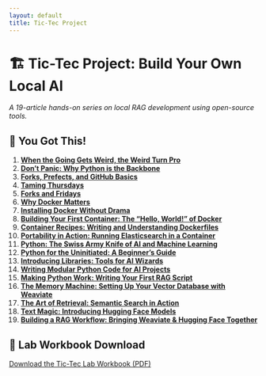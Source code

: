 ```yaml
---
layout: default
title: Tic-Tec Project
---
```


# 🏗️ Tic-Tec Project: Build Your Own Local AI  
*A 19-article hands-on series on local RAG development using open-source tools.*

## 🔨 You Got This!  
1. **[When the Going Gets Weird, the Weird Turn Pro](https://www.linkedin.com/pulse/when-going-gets-weird-turn-pro-welcome-tictec-ken-elwell-wnu4c/)**  
2. **[Don’t Panic: Why Python is the Backbone](https://www.linkedin.com/pulse/dont-panic-building-your-first-local-ai-system-ken-elwell-djuxc/)**
3. **[Forks, Prefects, and GitHub Basics](https://www.linkedin.com/pulse/wednesday-forks-prefects-github-basics-ken-elwell-ztbsc/)**
4. **[Taming Thursdays](https://www.linkedin.com/pulse/taming-thursdaysdiving-deeper-github-ken-elwell-cwfac/)**
5. **[Forks and Fridays](https://www.linkedin.com/pulse/forks-fridaystaking-path-github-branches-ken-elwell-pm7wc/)**
6. **[Why Docker Matters](https://www.linkedin.com/pulse/why-docker-matters-taming-wild-west-environments-ken-elwell-obuyc/)**
7. **[Installing Docker Without Drama](https://www.linkedin.com/pulse/installing-docker-without-drama-setting-stage-ken-elwell-msutc/)**
8. **[Building Your First Container: The “Hello, World!” of Docker](https://www.linkedin.com/pulse/building-your-first-container-hello-world-docker-ken-elwell-xlfvc/)**
9. **[Container Recipes: Writing and Understanding Dockerfiles](https://www.linkedin.com/pulse/container-recipes-writing-understanding-dockerfiles-ken-elwell-im6bc/)**
10. **[Portability in Action: Running Elasticsearch in a Container](https://www.linkedin.com/pulse/portability-action-running-elasticsearch-container-ken-elwell-w3njc/)**
11. **[Python: The Swiss Army Knife of AI and Machine Learning](https://www.linkedin.com/pulse/python-swiss-army-knife-ai-machine-learning-ken-elwell-ijp4c/)**
12. **[Python for the Uninitiated: A Beginner’s Guide](https://www.linkedin.com/pulse/python-uninitiated-beginners-guide-ken-elwell-kvtzc/)**
13. **[Introducing Libraries: Tools for AI Wizards](https://www.linkedin.com/pulse/introducing-libraries-tools-ai-wizards-ken-elwell-xgvfc/)**
14. **[Writing Modular Python Code for AI Projects](https://www.linkedin.com/pulse/writing-modular-python-code-ai-projects-ken-elwell-hfxlc/)**
15. **[Making Python Work: Writing Your First RAG Script](https://www.linkedin.com/pulse/making-python-work-writing-your-first-rag-script-ken-elwell-ypqnc/)**
16. **[The Memory Machine: Setting Up Your Vector Database with Weaviate](https://www.linkedin.com/pulse/memory-machine-setting-up-your-vector-database-weaviate-ken-elwell-ohajc/)**
17. **[The Art of Retrieval: Semantic Search in Action](https://www.linkedin.com/pulse/art-retrieval-semantic-search-action-ken-elwell-vuenc/)**
18. **[Text Magic: Introducing Hugging Face Models](https://www.linkedin.com/pulse/text-magic-introducing-hugging-face-models-ken-elwell-xzxyc/)**
19. **[Building a RAG Workflow: Bringing Weaviate & Hugging Face Together](https://www.linkedin.com/pulse/building-rag-workflow-bringing-weaviate-hugging-face-together-elwell-f04zc/)**

## 📒 **Lab Workbook Download**  
[Download the Tic-Tec Lab Workbook (PDF)](https://github.com/k3lw3ll/RAG-Project-Workbooks/blob/4a5f08c31d2c8b36259bd98d3e8d85bc2339b014/RAG_Local_HF_Weaviate_v3%20(TicTec%20Lab%20Workbook).pdf)

